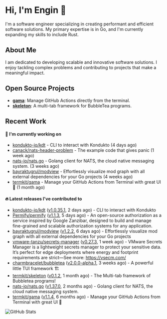 # Hi, I'm Engin 👋

I'm a software engineer specializing in creating performant and efficient software solutions. My primary expertise is in Go, and I'm currently expanding my skills to include Rust.

## About Me

I am dedicated to developing scalable and innovative software solutions. I enjoy tackling complex problems and contributing to projects that make a meaningful impact.

## Open Source Projects

- [**gama**](https://github.com/termkit/gama): Manage GitHub Actions directly from the terminal.
- [**skeleton**](https://github.com/termkit/skeleton): A multi-tab framework for BubbleTea programs.

## Recent Work

#### 🚧 I'm currently working on

- [kondukto-io/kdt](https://github.com/kondukto-io/kdt) - CLI to interact with Kondukto (4 days ago)
- [canack/nats-header-problem](https://github.com/canack/nats-header-problem) - The example code that gives panic (1 week ago)
- [nats-io/nats.go](https://github.com/nats-io/nats.go) - Golang client for NATS, the cloud native messaging system. (3 weeks ago)
- [bayraktugrul/modview](https://github.com/bayraktugrul/modview) - Effortlessly visualize mod graph with all external dependencies for your Go projects (4 weeks ago)
- [termkit/gama](https://github.com/termkit/gama) - Manage your GitHub Actions from Terminal with great UI 🧪 (1 month ago)

#### 🔥 Latest releases I've contributed to

- [kondukto-io/kdt](https://github.com/kondukto-io/kdt) ([v1.0.35.1](https://github.com/kondukto-io/kdt/releases/tag/v1.0.35.1), 2 days ago) - CLI to interact with Kondukto
- [Permify/permify](https://github.com/Permify/permify) ([v1.1.3](https://github.com/Permify/permify/releases/tag/v1.1.3), 5 days ago) - An open-source authorization as a service inspired by Google Zanzibar, designed to build and manage fine-grained and scalable authorization systems for any application.
- [bayraktugrul/modview](https://github.com/bayraktugrul/modview) ([v1.2.2](https://github.com/bayraktugrul/modview/releases/tag/v1.2.2), 6 days ago) - Effortlessly visualize mod graph with all external dependencies for your Go projects
- [vmware-tanzu/secrets-manager](https://github.com/vmware-tanzu/secrets-manager) ([v0.27.3](https://github.com/vmware-tanzu/secrets-manager/releases/tag/v0.27.3), 1 week ago) - VMware Secrets Manager is a lightweight secrets manager to protect your sensitive data. It’s perfect for edge deployments where energy and footprint requirements are strict—See more: https://vsecm.com/
- [charmbracelet/bubbletea](https://github.com/charmbracelet/bubbletea) ([v2.0.0-alpha.1](https://github.com/charmbracelet/bubbletea/releases/tag/v2.0.0-alpha.1), 3 weeks ago) - A powerful little TUI framework 🏗
- [termkit/skeleton](https://github.com/termkit/skeleton) ([v0.1.2](https://github.com/termkit/skeleton/releases/tag/v0.1.2), 1 month ago) - The Multi-tab framework of Bubbletea programs!
- [nats-io/nats.go](https://github.com/nats-io/nats.go) ([v1.37.0](https://github.com/nats-io/nats.go/releases/tag/v1.37.0), 2 months ago) - Golang client for NATS, the cloud native messaging system.
- [termkit/gama](https://github.com/termkit/gama) ([v1.1.4](https://github.com/termkit/gama/releases/tag/v1.1.4), 6 months ago) - Manage your GitHub Actions from Terminal with great UI 🧪

![GitHub Stats](http://github-profile-summary-cards.vercel.app/api/cards/profile-details?username=canack&theme=gotham)